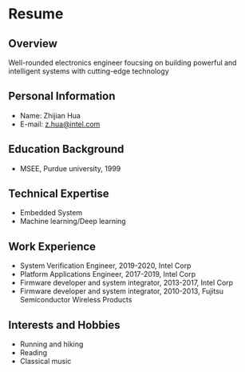 # Resume

## Overview
Well-rounded electronics engineer foucsing on building powerful and intelligent systems with cutting-edge technology

## Personal Information
* Name: Zhijian Hua
* E-mail: z.hua@intel.com

## Education Background
* MSEE, Purdue university, 1999

## Technical Expertise
* Embedded System 
* Machine learning/Deep learning

## Work Experience
* System Verification Engineer, 2019-2020, Intel Corp
* Platform Applications Engineer, 2017-2019, Intel Corp
* Firmware developer and system integrator, 2013-2017, Intel Corp
* Firmware developer and system integrator, 2010-2013, Fujitsu Semiconductor Wireless Products

## Interests and Hobbies
* Running and hiking
* Reading
* Classical music



